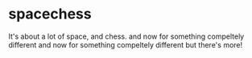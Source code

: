 # spacechess

It's about a lot of space, and chess.
and now for something compeltely different
and now for something compeltely different 
but there's more!
